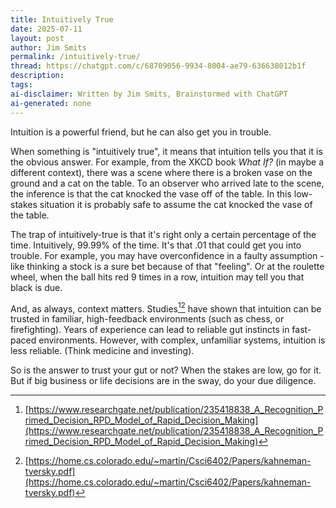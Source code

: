 ```yaml
---
title: Intuitively True
date: 2025-07-11
layout: post
author: Jim Smits
permalink: /intuitively-true/
thread: https://chatgpt.com/c/68709056-9934-8004-ae79-636638012b1f
description: 
tags: 
ai-disclaimer: Written by Jim Smits, Brainstormed with ChatGPT
ai-generated: none
---
```

Intuition is a powerful friend, but he can also get you in trouble.

When something is "intuitively true", it means that intuition tells you that it is the obvious answer. For example, from the XKCD book _What If?_ (in maybe a different context), there was a scene where there is a broken vase on the ground and a cat on the table. To an observer who arrived late to the scene, the inference is that the cat knocked the vase off of the table. In this low-stakes situation it is probably safe to assume the cat knocked the vase of the table.

The trap of intuitively-true is that it's right only a certain percentage of the time. Intuitively, 99.99% of the time. It's that .01 that could get you into trouble. For example, you may have overconfidence in a faulty assumption - like thinking a stock is a sure bet because of that "feeling". Or at the roulette wheel, when the ball hits red 9 times in a row, intuition may tell you that black is due. 

And, as always, context matters. Studies[^1][^2] have shown that intuition can be trusted in familiar, high-feedback environments (such as chess, or firefighting). Years of experience can lead to reliable gut instincts in fast-paced environments.  However, with complex, unfamiliar systems, intuition is less reliable. (Think medicine and investing).

So is the answer to trust your gut or not?  When the stakes are low, go for it. But if big business or life decisions are in the sway, do your due diligence. 

[^1]: [https://www.researchgate.net/publication/235418838_A_Recognition_Primed_Decision_RPD_Model_of_Rapid_Decision_Making](https://www.researchgate.net/publication/235418838_A_Recognition_Primed_Decision_RPD_Model_of_Rapid_Decision_Making)

[^2]: [https://home.cs.colorado.edu/~martin/Csci6402/Papers/kahneman-tversky.pdf](https://home.cs.colorado.edu/~martin/Csci6402/Papers/kahneman-tversky.pdf)
